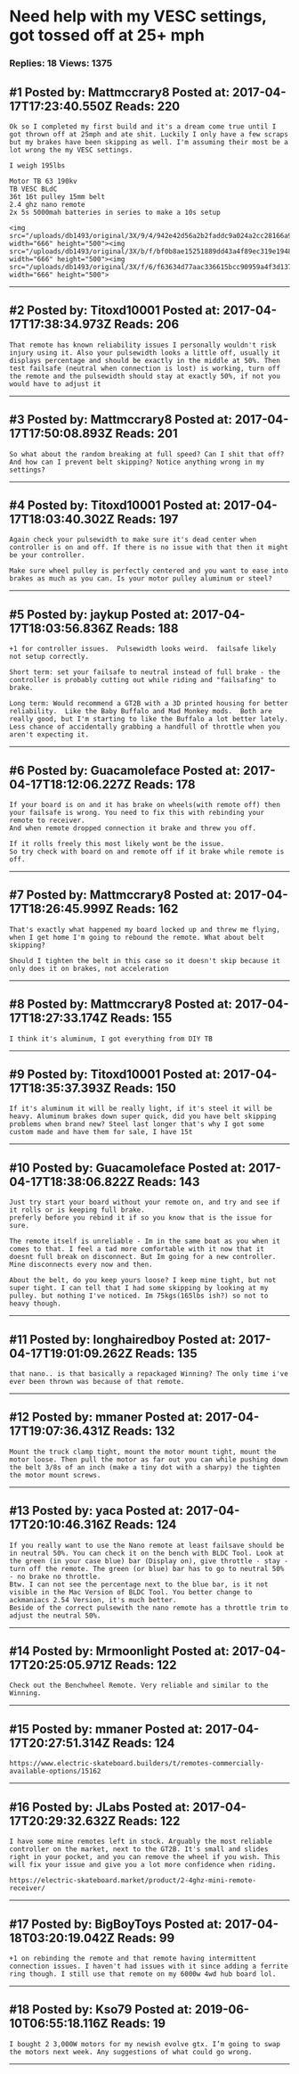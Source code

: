# Need help with my VESC settings, got tossed off at 25+ mph

### Replies: 18 Views: 1375

## \#1 Posted by: Mattmccrary8 Posted at: 2017-04-17T17:23:40.550Z Reads: 220

```
Ok so I completed my first build and it's a dream come true until I got thrown off at 25mph and ate shit. Luckily I only have a few scraps but my brakes have been skipping as well. I'm assuming their most be a lot wrong the my VESC settings. 

I weigh 195lbs

Motor TB 63 190kv
TB VESC BLdC
36t 16t pulley 15mm belt
2.4 ghz nano remote 
2x 5s 5000mah batteries in series to make a 10s setup 

<img src="/uploads/db1493/original/3X/9/4/942e42d56a2b2faddc9a024a2cc28166a9708a97.JPG" width="666" height="500"><img src="/uploads/db1493/original/3X/b/f/bf0b8ae15251889dd43a4f89ec319e19480349aa.JPG" width="666" height="500"><img src="/uploads/db1493/original/3X/f/6/f63634d77aac336615bcc90959a4f3d1374467bf.JPG" width="666" height="500">
```

---
## \#2 Posted by: Titoxd10001 Posted at: 2017-04-17T17:38:34.973Z Reads: 206

```
That remote has known reliability issues I personally wouldn't risk injury using it. Also your pulsewidth looks a little off, usually it displays percentage and should be exactly in the middle at 50%. Then test failsafe (neutral when connection is lost) is working, turn off the remote and the pulsewidth should stay at exactly 50%, if not you would have to adjust it
```

---
## \#3 Posted by: Mattmccrary8 Posted at: 2017-04-17T17:50:08.893Z Reads: 201

```
So what about the random breaking at full speed? Can I shit that off? And how can I prevent belt skipping? Notice anything wrong in my settings?
```

---
## \#4 Posted by: Titoxd10001 Posted at: 2017-04-17T18:03:40.302Z Reads: 197

```
Again check your pulsewidth to make sure it's dead center when controller is on and off. If there is no issue with that then it might be your controller.

Make sure wheel pulley is perfectly centered and you want to ease into brakes as much as you can. Is your motor pulley aluminum or steel?
```

---
## \#5 Posted by: jaykup Posted at: 2017-04-17T18:03:56.836Z Reads: 188

```
+1 for controller issues.  Pulsewidth looks weird.  failsafe likely not setup correctly.

Short term: set your failsafe to neutral instead of full brake - the controller is probably cutting out while riding and "failsafing" to brake.

Long term: Would recommend a GT2B with a 3D printed housing for better reliability.  Like the Baby Buffalo and Mad Monkey mods.  Both are really good, but I'm starting to like the Buffalo a lot better lately.  Less chance of accidentally grabbing a handfull of throttle when you aren't expecting it.
```

---
## \#6 Posted by: Guacamoleface Posted at: 2017-04-17T18:12:06.227Z Reads: 178

```
If your board is on and it has brake on wheels(with remote off) then your failsafe is wrong. You need to fix this with rebinding your remote to receiver.
And when remote dropped connection it brake and threw you off. 

If it rolls freely this most likely wont be the issue.  
So try check with board on and remote off if it brake while remote is off.
```

---
## \#7 Posted by: Mattmccrary8 Posted at: 2017-04-17T18:26:45.999Z Reads: 162

```
That's exactly what happened my board locked up and threw me flying, when I get home I'm going to rebound the remote. What about belt skipping?

Should I tighten the belt in this case so it doesn't skip because it only does it on brakes, not acceleration
```

---
## \#8 Posted by: Mattmccrary8 Posted at: 2017-04-17T18:27:33.174Z Reads: 155

```
I think it's aluminum, I got everything from DIY TB
```

---
## \#9 Posted by: Titoxd10001 Posted at: 2017-04-17T18:35:37.393Z Reads: 150

```
If it's aluminum it will be really light, if it's steel it will be heavy. Aluminum brakes down super quick, did you have belt skipping problems when brand new? Steel last longer that's why I got some custom made and have them for sale, I have 15t
```

---
## \#10 Posted by: Guacamoleface Posted at: 2017-04-17T18:38:06.822Z Reads: 143

```
Just try start your board without your remote on, and try and see if it rolls or is keeping full brake.
preferly before you rebind it if so you know that is the issue for sure.

The remote itself is unreliable - Im in the same boat as you when it comes to that. I feel a tad more comfortable with it now that it doesnt full break on disconnect. But Im going for a new controller. Mine disconnects every now and then.

About the belt, do you keep yours loose? I keep mine tight, but not super tight. I can tell that I had some skipping by looking at my pulley. but nothing I've noticed. Im 75kgs(165lbs ish?) so not to heavy though.
```

---
## \#11 Posted by: longhairedboy Posted at: 2017-04-17T19:01:09.262Z Reads: 135

```
that nano.. is that basically a repackaged Winning? The only time i've ever been thrown was because of that remote.
```

---
## \#12 Posted by: mmaner Posted at: 2017-04-17T19:07:36.431Z Reads: 132

```
Mount the truck clamp tight, mount the motor mount tight, mount the motor loose. Then pull the motor as far out you can while pushing down the belt 3/8s of an inch (make a tiny dot with a sharpy) the tighten the motor mount screws.
```

---
## \#13 Posted by: yaca Posted at: 2017-04-17T20:10:46.316Z Reads: 124

```
If you really want to use the Nano remote at least failsave should be in neutral 50%. You can check it on the bench with BLDC Tool. Look at the green (in your case blue) bar (Display on), give throttle - stay - turn off the remote. The green (or blue) bar has to go to neutral 50% - no brake no throttle. 
Btw. I can not see the percentage next to the blue bar, is it not visible in the Mac Version of BLDC Tool. You better change to ackmaniacs 2.54 Version, it's much better.
Beside of the correct pulsewith the nano remote has a throttle trim to adjust the neutral 50%.
```

---
## \#14 Posted by: Mrmoonlight Posted at: 2017-04-17T20:25:05.971Z Reads: 122

```
Check out the Benchwheel Remote. Very reliable and similar to the Winning.
```

---
## \#15 Posted by: mmaner Posted at: 2017-04-17T20:27:51.314Z Reads: 124

```
https://www.electric-skateboard.builders/t/remotes-commercially-available-options/15162
```

---
## \#16 Posted by: JLabs Posted at: 2017-04-17T20:29:32.632Z Reads: 122

```
I have some mine remotes left in stock. Arguably the most reliable controller on the market, next to the GT2B. It's small and slides right in your pocket, and you can remove the wheel if you wish. This will fix your issue and give you a lot more confidence when riding. 

https://electric-skateboard.market/product/2-4ghz-mini-remote-receiver/
```

---
## \#17 Posted by: BigBoyToys Posted at: 2017-04-18T03:20:19.042Z Reads: 99

```
+1 on rebinding the remote and that remote having intermittent connection issues. I haven't had issues with it since adding a ferrite ring though. I still use that remote on my 6000w 4wd hub board lol.
```

---
## \#18 Posted by: Kso79 Posted at: 2019-06-10T06:55:18.116Z Reads: 19

```
I bought 2 3,000W motors for my newish evolve gtx. I’m going to swap the motors next week. Any suggestions of what could go wrong.
```

---
